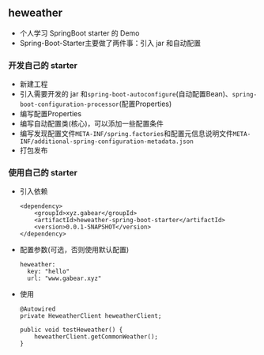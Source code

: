 heweather
---

- 个人学习 SpringBoot starter 的 Demo
- Spring-Boot-Starter主要做了两件事：引入 jar 和自动配置

### 开发自己的 starter
- 新建工程
- 引入需要开发的 jar 和`spring-boot-autoconfigure`(自动配置Bean)、`spring-boot-configuration-processor`(配置Properties)
- 编写配置Properties
- 编写自动配置类(核心)，可以添加一些配置条件
- 编写发现配置文件`META-INF/spring.factories`和配置元信息说明文件`META-INF/additional-spring-configuration-metadata.json`
- 打包发布

### 使用自己的 starter
- 引入依赖
    ```
    <dependency>
        <groupId>xyz.gabear</groupId>
        <artifactId>heweather-spring-boot-starter</artifactId>
        <version>0.0.1-SNAPSHOT</version>
    </dependency>
    ```
- 配置参数(可选，否则使用默认配置)
    ```
    heweather:
      key: "hello"
      url: "www.gabear.xyz"
    ```
- 使用
    ```
    @Autowired
    private HeweatherClient heweatherClient;
    
    public void testHeweather() {
        heweatherClient.getCommonWeather();
    }    
    ```






